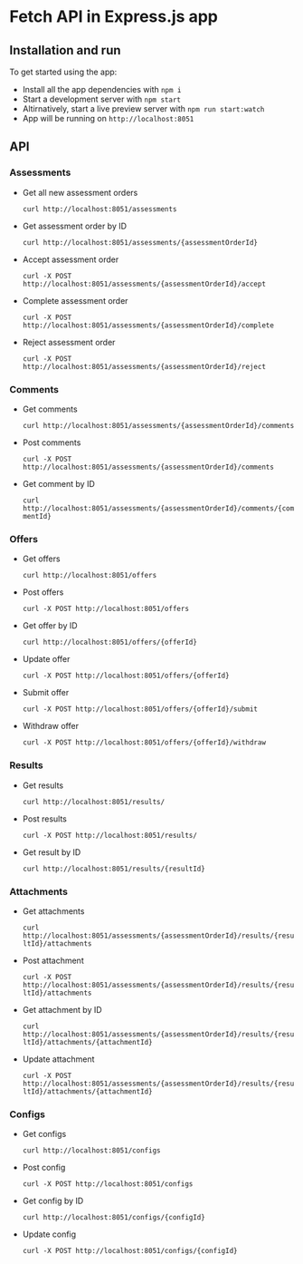 # Fetch API in Express.js app

## Installation and run

To get started using the app:

* Install all the app dependencies with `npm i`
* Start a development server with `npm start`
* Altirnatively, start a live preview server with `npm run start:watch`
* App will be running on `http://localhost:8051`

## API

### Assessments

* Get all new assessment orders

    `curl http://localhost:8051/assessments` 
    
* Get assessment order by ID

    `curl http://localhost:8051/assessments/{assessmentOrderId}` 
    
* Accept assessment order

    `curl -X POST http://localhost:8051/assessments/{assessmentOrderId}/accept`
    
* Complete assessment order

    `curl -X POST http://localhost:8051/assessments/{assessmentOrderId}/complete`
    
* Reject assessment order

    `curl -X POST http://localhost:8051/assessments/{assessmentOrderId}/reject`
    

### Comments

* Get comments

    `curl http://localhost:8051/assessments/{assessmentOrderId}/comments`
    
* Post comments

    `curl -X POST http://localhost:8051/assessments/{assessmentOrderId}/comments`
    
* Get comment by ID

    `curl http://localhost:8051/assessments/{assessmentOrderId}/comments/{commentId}`

### Offers

* Get offers

    `curl http://localhost:8051/offers`

* Post offers

    `curl -X POST http://localhost:8051/offers`
    
* Get offer by ID

    `curl http://localhost:8051/offers/{offerId}`
    
* Update offer

    `curl -X POST http://localhost:8051/offers/{offerId}`
    
* Submit offer

    `curl -X POST http://localhost:8051/offers/{offerId}/submit`
    
* Withdraw offer

    `curl -X POST http://localhost:8051/offers/{offerId}/withdraw`

### Results

* Get results

    `curl http://localhost:8051/results/`
    
* Post results

    `curl -X POST http://localhost:8051/results/`
    
* Get result by ID

    `curl http://localhost:8051/results/{resultId}`
    
### Attachments

* Get attachments

    `curl http://localhost:8051/assessments/{assessmentOrderId}/results/{resultId}/attachments`
    
* Post attachment

    `curl -X POST http://localhost:8051/assessments/{assessmentOrderId}/results/{resultId}/attachments`
    
* Get attachment by ID

    `curl http://localhost:8051/assessments/{assessmentOrderId}/results/{resultId}/attachments/{attachmentId}`
    
* Update attachment

    `curl -X POST http://localhost:8051/assessments/{assessmentOrderId}/results/{resultId}/attachments/{attachmentId}`
    
### Configs

* Get configs

    `curl http://localhost:8051/configs`
    
* Post config

    `curl -X POST http://localhost:8051/configs`
    
* Get config by ID

    `curl http://localhost:8051/configs/{configId}`
    
* Update config
    
    `curl -X POST http://localhost:8051/configs/{configId}`
